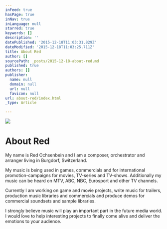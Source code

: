 ```yaml
---
inFeed: true
hasPage: true
inNav: true
inLanguage: null
starred: true
keywords: []
description: ''
datePublished: '2015-12-18T11:03:31.829Z'
dateModified: '2015-12-18T11:03:25.711Z'
title: About Red
author: []
sourcePath: _posts/2015-12-18-about-red.md
published: true
authors: []
publisher:
  name: null
  domain: null
  url: null
  favicon: null
url: about-red/index.html
_type: Article

---
```

![](https://s3-us-west-2.amazonaws.com/the-grid-img/p/17594b468f3131e6fe56ce7a31f496b0645ef36d.png)

# About Red

My name is Red Ochsenbein and I am a composer, orchestrator and arranger living in Burgdorf, Switzerland.

My music is being used in games, commercials and for international promotion-campaigns for movies, TV-series and TV-shows. Additionally my music can be heard on MTV, ABC, NBC, Eurosport and other TV channels.

Currently I am working on game and movie projects, write music for trailers, production music libraries and commercials and produce demos for commercial soundsets and sample libraries.

I strongly believe music will play an important part in the future media world. I would love to help interesting projects to finally come alive and deliver the emotions to your audience.